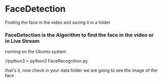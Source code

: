 # FaceDetection
Finding the face in the video and saving it in a folder


### FaceDetection is the Algorithm to find the face in the video or in Live Stream


running on the Ubuntu system 

//python3
    > python3 FaceRecognition.py
    

that's it, now check in your data folder we are going to see the image of the face





